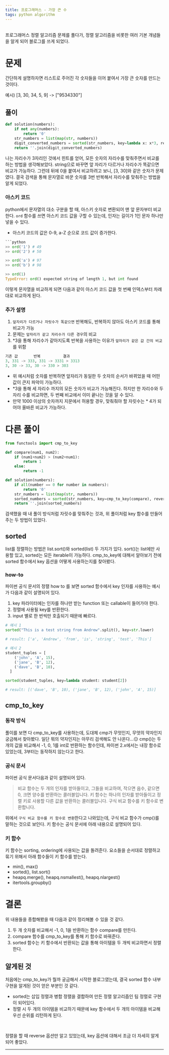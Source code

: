 ```yaml
---
title: 프로그래머스 - 가장 큰 수
tags: python algorithm
---
```


<br/>
프로그래머스 정렬 알고리즘 문제를 풀다가, 정렬 알고리즘을 비롯한 여러 기본 개념들을 알게 되어 블로그를 쓰게 되었다. <br/>
<!--more-->

# 문제
간단하게 설명하자면 리스트로 주어진 각 숫자들을 이어 붙여서 가장 큰 숫자를 만드는 것이다.

예시)
[3, 30, 34, 5, 9] -> ["9534330"]

## 풀이
```python
def solution(numbers):
    if not any(numbers):
        return '0'
    str_numbers = list(map(str, numbers))
    digit_converted_numbers = sorted(str_numbers, key=lambda x: x*3, reverse=True)
    return ''.join(digit_converted_numbers)
```

나는 자리수가 3자리인 것에서 힌트를 얻어, 모든 숫자의 자리수를 맞춰주면서 비교를 하는 방법을 생각해보았다.
string으로 바꾸면 앞 자리가 다르거나 자리수가 똑같으면 비교가 가능하다.
그런데 뒤에 0을 붙여서 비교하려고 보니, [3, 30]와 같은 숫자가 문제였다. 결국 검색을 통해 문자열로 바꾼 숫자를 3번 반복해서 자리수를 맞춰주는 방법을 알게 되었다.

### 아스키 코드
python에서 문자열의 대소 구분을 할 때, 아스키 숫자로 변환되어 맨 앞 문자부터 비교한다.
`ord` 함수를 쓰면 아스키 코드 값을 구할 수 있는데, 인자는 길이가 1인 문자 하나만 넣을 수 있다.
- 아스키 코드의 값은 0-9, a-Z 순으로 코드 값이 증가한다.

```python
```python
>> ord('1') # 49
>> ord('2') # 50

>> ord('a') # 97
>> ord('b') # 98

>> ord(1)
TypeError: ord() expected string of length 1, but int found
```

이렇게 문자열을 비교하게 되면 다음과 같이 아스키 코드 값을 첫 번째 인덱스부터 차례대로 비교하게 된다.

### 추가 설명

1. `앞자리가 다르거나 자릿수가 똑같으면` 반복해도, 반복하지 않아도 아스키 코드를 통해 비교가 가능
2. 문제는 `앞자리가 같고 자리수가 다른 경우`의 비교
3. *3을 통해 자리수가 같아지도록 반복을 사용하는 이유가 `앞자리가 같은 값 간의 비교`를 위함

```python
기존 값       반복          결과
3, 331 -> 333, 331 -> 3331 > 3313
3, 30 -> 33, 30 -> 330 > 303
```

- 위 예시처럼 숫자를 반복하면 앞자리가 동일한 두 숫자의 순서가 바뀌었을 때 어떤 값이 큰지 파악이 가능하다.
- *3을 통해 세 자리수 까지의 모든 숫자가 비교가 가능해진다. 하지만 한 자리수와 두자리 수를 비교하면, 두 번째 비교에서 이미 끝나는 것을 알 수 있다.
- 만약 1000 이상의 숫자까지 지문에서 허용할 경우, 맞춰줘야 할 자릿수는 * 4가 되어야 올바른 비교가 가능하다.

# 다른 풀이
```python
from functools import cmp_to_key

def compare(num1, num2):
    if (num1+num2) > (num2+num1):
        return 1
    else:
        return -1

def solution(numbers):
    if all(number == 0 for number in numbers):
        return '0'
    str_numbers = list(map(str, numbers))
    sorted_numbers = sorted(str_numbers, key=cmp_to_key(compare), reverse=True)
    return ''.join(sorted_numbers)
```
검색했을 때 내 풀이 방식처럼 자릿수를 맞춰주는 것과, 위 풀이처럼 key 함수를 만들어주는 두 방법이 있었다.<br/>

## sorted

list를 정렬하는 방법은 list.sort()와 sorted(list) 두 가지가 있다. sort()는 list에만 사용할 있고, sorted는 모든 iterable이 가능하다.
cmp_to_key에 대해서 알아보기 전에 sorted 함수에서 key 옵션을 어떻게 사용하는지를 찾아봤다.

### how-to

파이썬 공식 문서의 정렬 how to 를 보면 sorted 함수에서 key 인자를 사용하는 예시가 다음과 같이 설명되어 있다.

1. key 파라미터에는 인자를 하나만 받는 function 또는 callable이 들어가야 한다.
2. 정렬에 사용될 key를 반환한다.
3. input 별로 한 번씩만 호출되기 때문에 빠르다.

```python
# 예시 1
sorted("This is a test string from Andrew".split(), key=str.lower)

# result: ['a', 'Andrew', 'from', 'is', 'string', 'test', 'This']

# 예시 2
student_tuples = [
    ('john', 'A', 15),
    ('jane', 'B', 12),
    ('dave', 'B', 10),
  ]

sorted(student_tuples, key=lambda student: student[2])

# result: [('dave', 'B', 10), ('jane', 'B', 12), ('john', 'A', 15)]

```


## cmp_to_key
### 동작 방식

풀이를 보면 다 cmp_to_key를 사용하는데, 도대체 cmp가 무엇인지, 무엇의 약자인지 궁금해서 찾아봤다. 일단 뭐의 약자인지는 아무리 검색해도 안 나온다...😑
cmp()는 두 개의 값을 비교해서 -1, 0, 1를 int로 반환하는 함수인데, 파이썬 2.x에서는 내장 함수로 있었는데, 3부터는 동작하지 않는다고 한다.

### 공식 문서
파이썬 공식 문서다음과 같이 설명되어 있다.

> 비교 함수는 두 개의 인자를 받아들이고, 그들을 비교하여, 작으면 음수, 같으면 0, 크면 양수를 반환하는 콜러블입니다. 키 함수는 하나의 인자를 받아들이고 정렬 키로 사용할 다른 값을 반환하는 콜러블입니다.
> 구식 비교 함수를 키 함수로 변환합니다.

위에서 `구식 비교 함수를 키 함수로 변환`한다고 나와있는데, 구식 비교 함수가 cmp()를 말하는 것으로 보인다. 키 함수는 공식 문서에 아래 내용으로 설명되어 있다.

### 키 함수
키 함수는 sorting, ordering에 사용되는 값을 돌려준다. 요소들을 순서대로 정렬하고 묶기 위해서 아래 함수들이 키 함수를 받는다.

- min(), max()
- sorted(), list.sort()
- heapq.merge(), heapq.nsmallest(), heapq.nlargest()
- itertools.groupby()

# 결론
위 내용들을 종합해봤을 때 다음과 같이 정리해볼 수 있을 것 같다.

1. 두 개 숫자를 비교해서 -1, 0, 1을 반환하는 함수 compare를 만든다.
2. compare 함수를 cmp_to_key를 통해 키 함수로 바꿔준다.
3. sorted 함수는 키 함수에서 반환되는 값을 통해 아이템을 두 개씩 비교하면서 정렬한다.


## 알게된 것
처음에는 cmp_to_key가 뭘까 궁금해서 시작한 블로그였는데, 결국 sorted 함수 내부 구현을 알게된 것이 얻은 부분인 것 같다.
- sorted는 삽입 정렬과 병합 정렬을 결합하여 만든 정렬 알고리즘인 팀 정렬로 구현이 되어있다.
- 정렬 시 두 개의 아이템을 비교하기 때문에 key 함수에서 두 개의 아이템을 비교해 우선 순위를 리턴하게 된다.
<br/>

정렬을 할 때 reverse 옵션만 알고 있었는데, key 옵션에 대해서 조금 더 자세히 알게 되어 좋았다.

---

